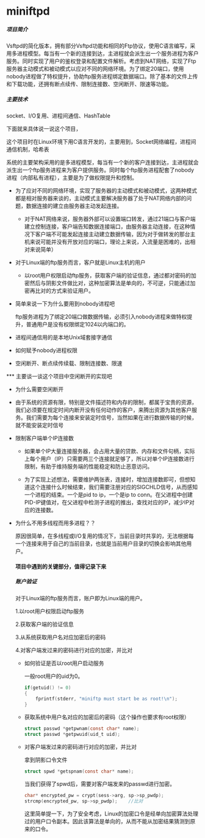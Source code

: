 # miniftpd

##### 项目简介

​	Vsftpd的简化版本，拥有部分Vsftpd功能和相同的Ftp协议，使用C语言编写，采用多进程模型。每当有一个新的连接到达，主进程就会派生出一个服务进程为客户服务。同时实现了用户的鉴权登录和配置文件解析。考虑到NAT网络，实现了Ftp服务器主动模式和被动模式以应对不同的网络环境。为了绑定20端口，使用nobody进程做了特权提升，协助ftp服务进程绑定数据端口。除了基本的文件上传和下载功能，还拥有断点续传、限制连接数、空闲断开、限速等功能。

##### 主要技术

socket、I/O复用、进程间通信、HashTable



下面就来具体说一说这个项目，

这个项目时在Linux环境下用C语言开发的，主要用到，Socket网络编程，进程间通信机制，哈希表



系统的主要架构采用的是多进程模型，每当有一个新的客户连接到达，主进程就会派生出一个ftp服务进程来为客户提供服务。同时每个ftp服务进程配套了nobody进程（内部私有进程），主要是为了做权限提升和控制。

* 为了应对不同的网络环境，实现了服务器的主动模式和被动模式，这两种模式都是相对服务器来谈的，主动模式主要解决服务器了处于NAT网络内部的问题，数据连接的建立由服务器主动发起连接。

  * 对于NAT网络来说，服务器外部可以设置端口转发，通过21端口与客户端建立控制连接，客户端告知数据连接端口，由服务器主动连接，在这种情况下客户端不可能发起连接主动建立数据传输，因为对于做转发的那台主机来说可能并没有开放对应的端口，理论上来说，入流量是困难的，出相对来说简单）

  

* 对于Linux端的ftp服务而言，客户就是Linux主机的用户

  * 以root用户权限启动ftp服务，获取客户端的验证信息，通过都对密码的加密然后与阴影文件做比对，这种加密算法是单向的，不可逆，只能通过加密再比对的方式来验证用户。

* 简单来说一下为什么要用到nobody进程吧

  ftp服务进程为了绑定20端口做数据传输，必须引入nobody进程来做特权提升，普通用户是没有权限绑定1024以内端口的。

* 进程间通信用的是本地Unix域套接字通信

* 如何赋予nobody进程权限
* 空闲断开、断点续传续载、限制连接数、限速

*** 主要谈一谈这个项目中空闲断开的实现吧

*  为什么需要空闲断开

  * 由于系统的资源有限，特别是文件描述符和内存的限制，都属于宝贵的资源，我们必须要在规定时间内断开没有任何动作的客户，来腾出资源为其他客户服务。我们需要为每个连接来安装定时信号，当然如果在进行数据传输的时候，就不能安装定时信号

* 限制客户端单个IP连接数

  * 如果单个IP大量连接服务器，会占用大量的贷款、内存和文件句柄，实际上每个用户（IP）只需要两三个连接就足够了，所以对单个IP连接数进行限制，有助于维持服务端的性能稳定和防止恶意访问。

  * 为了实现上述想法，需要维护两张表，连接时，增加连接数即可，但想知道这个连接什么时候结束，我们需要注册对应的SIGCHLD信号，从而感知一个进程的结束。一个是pid to ip，一个是ip to conn。在父进程中创建PID-IP键值对，在父进程中检测子进程的推出，查找对应的IP，减少IP对应的连接数。

    

    

* 为什么不用多线程而用多进程？？

  原因很简单，在多线程或I/O复用的情况下，当前目录时共享的，无法根据每一个连接来用于自己的当前目录，也就是当前用户目录的切换会影响其他用户。
  
    #### 项目中遇到的关键部分，值得记录下来
  
    ##### 账户验证
  
    对于Linux端的ftp服务而言，账户即为Linux端的用户。
  
    1.以root用户权限启动ftp服务
  
    2.获取客户端的验证信息
  
    3.从系统获取用户名对应加密后的密码
  
    4.对客户端发过来的密码进行对应的加密，并比对
  
    * 如何验证是否以root用户启动服务
  
      一般root用户的uid为0。
  
      ```c
      if(getuid() != 0)
      {
          fprintf(stderr, "miniftp must start be as root!\n");
      }
      ```
  
    * 获取系统中用户名对应的加密后的密码（这个操作也要求有root权限）
  
      ```C
      struct passwd *getpwnam(const char* name);
      struct passwd *getpwuid(uid_t uid);
      ```
  
    * 对客户端发过来的密码进行对应的加密，并比对
  
      拿到阴影口令文件
  
      ```C
      struct spwd *getspnam(const char* name);
      ```
  
      当我们获得了spwd后，需要对客户端发来的passwd进行加密。
  
      ```C
      char* encrypted_pw = crypt(sess->arg, sp->sp_pwdp);
      strcmp(encrypted_pw, sp->sp_pwdp); 	//比对
      ```
  
      这里简单提一下，为了安全考虑，Linux的加密口令是经单向加密算法处理过的用户口令副本。因此该算法是单向的，从而不能从加密结果猜测到原来的口令。
  
